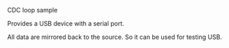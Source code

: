 CDC loop sample

Provides a USB device with a serial port.

All data are mirrored back to the source. So it can be used for testing USB.
